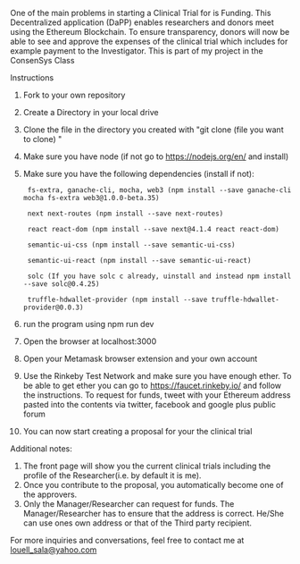 One of the main problems in starting a Clinical Trial for is Funding. This Decentralized application (DaPP) enables researchers and 
donors meet using the Ethereum Blockchain. To ensure transparency, donors will now be able to see and approve the expenses of the clinical trial which includes for example payment to the Investigator. This is part of my project in the ConsenSys Class

Instructions

1. Fork to your own repository 

2. Create a Directory in your local drive

3. Clone the file in the directory you created with "git clone (file you want to clone) "

4. Make sure you have node (if not go to https://nodejs.org/en/ and install)

5. Make sure you have the following dependencies (install if not):

        fs-extra, ganache-cli, mocha, web3 (npm install --save ganache-cli mocha fs-extra web3@1.0.0-beta.35)

        next next-routes (npm install --save next-routes) 

        react react-dom (npm install --save next@4.1.4 react react-dom) 

        semantic-ui-css (npm install --save semantic-ui-css)

        semantic-ui-react (npm install --save semantic-ui-react) 

        solc (If you have solc c already, uinstall and instead npm install --save solc@0.4.25)

        truffle-hdwallet-provider (npm install --save truffle-hdwallet-provider@0.0.3)


6. run the program using npm run dev

7. Open the browser at localhost:3000

8. Open your Metamask browser extension and your own account

9. Use the Rinkeby Test Network and make sure you have enough ether.
To be able to get ether you can go to https://faucet.rinkeby.io/ 
and follow the instructions. To request for funds, tweet with your Ethereum address pasted into the contents
via twitter, facebook and google plus public forum

10. You can now start creating a proposal for your the clinical trial 

Additional notes: 
1. The front page will show you the current clinical trials including the profile of the Researcher(i.e. by default it is me). 
2. Once you contribute to the proposal, you automatically become one of the approvers.
3. Only the Manager/Researcher can request for funds. The Manager/Researcher has to ensure that the address is correct. He/She can use ones own address or that of the Third party recipient.

For more inquiries and conversations, feel free to contact me at louell_sala@yahoo.com
